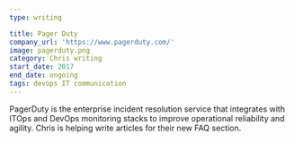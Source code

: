 ```yaml
---
type: writing

title: Pager Duty
company_url: 'https://www.pagerduty.com/'
image: pagerduty.png
category: Chris writing
start_date: 2017
end_date: ongoing
tags: devops IT communication
---
```


PagerDuty is the enterprise incident resolution service that integrates with ITOps and DevOps monitoring stacks to improve operational reliability and agility. Chris is helping write articles for their new FAQ section.

